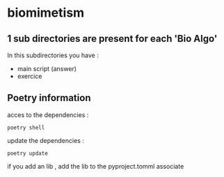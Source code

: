 # biomimetism

## 1 sub directories are present for each 'Bio Algo'
In this subdirectories you have :
- main script (answer)
- exercice


## Poetry information
acces to the dependencies :
```
poetry shell
```
update the dependencies :
```
poetry update
```

if you add an lib , add the lib to the pyproject.tomml associate

